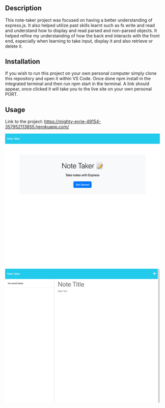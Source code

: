 # <Note-Taker>

## Description

This note-taker project was focused on having a better understanding of express.js. It also helped utilize past skills learnt such as fs write and read and understand how to display and read parsed and non-parsed objects. It helped refine my understanding of how the back end interacts with the front end, especially when learning to take input, display it and also retrieve or delete it. 

## Installation

If you wish to run this project on your own personal computer simply clone this repository and open it within VS Code. Once done npm install in the integrated terminal and then run npm start in the terminal. A link should appear, once clicked it will take you to the live site on your own personal PORT. 

## Usage

Link to the project: https://mighty-eyrie-49154-357952113855.herokuapp.com/

![alt text](./screenshots/screenshot1.png)
![alt text](./screenshots/screenshot2.png)
